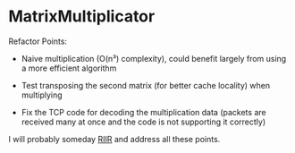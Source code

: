 # MatrixMultiplicator

Refactor Points:
- Naive multiplication (O(n³) complexity), could benefit largely from using a more efficient algorithm
  
- Test transposing the second matrix (for better cache locality) when multiplying

- Fix the TCP code for decoding the multiplication data (packets are received many at once and the code is not supporting it correctly)

I will probably someday [RIIR](https://transitiontech.ca/random/RIIR) and address all these points.

